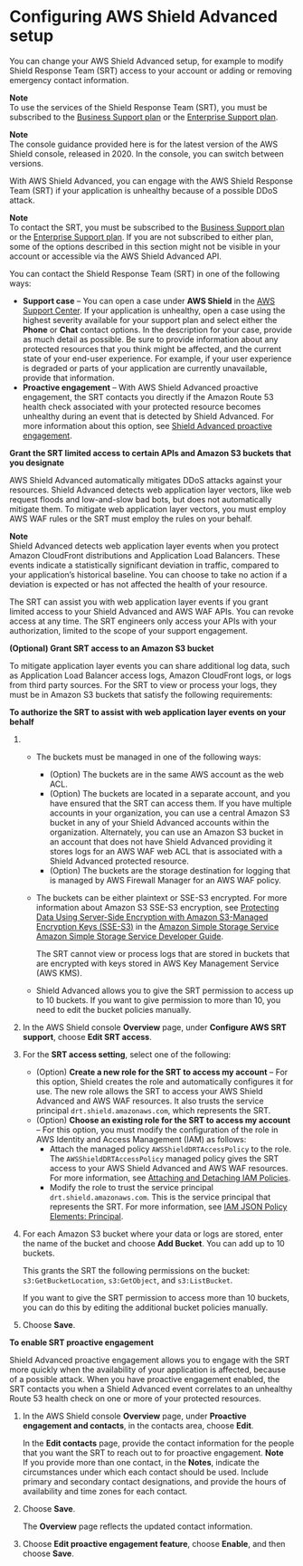 # Configuring AWS Shield Advanced setup<a name="ddos-edit-drt"></a>

You can change your AWS Shield Advanced setup, for example to modify Shield Response Team \(SRT\) access to your account or adding or removing emergency contact information\.

**Note**  
To use the services of the Shield Response Team \(SRT\), you must be subscribed to the [Business Support plan](https://aws.amazon.com/premiumsupport/business-support/) or the [Enterprise Support plan](https://aws.amazon.com/premiumsupport/enterprise-support/)\.

**Note**  
The console guidance provided here is for the latest version of the AWS Shield console, released in 2020\. In the console, you can switch between versions\. 

With AWS Shield Advanced, you can engage with the AWS Shield Response Team \(SRT\) if your application is unhealthy because of a possible DDoS attack\. 

**Note**  
To contact the SRT, you must be subscribed to the [Business Support plan](https://aws.amazon.com/premiumsupport/business-support/) or the [Enterprise Support plan](https://aws.amazon.com/premiumsupport/enterprise-support/)\. If you are not subscribed to either plan, some of the options described in this section might not be visible in your account or accessible via the AWS Shield Advanced API\.

You can contact the Shield Response Team \(SRT\) in one of the following ways: 
+ **Support case** – You can open a case under **AWS Shield** in the [AWS Support Center](https://docs.aws.amazon.com/awssupport/latest/user/case-management.html)\. If your application is unhealthy, open a case using the highest severity available for your support plan and select either the **Phone** or **Chat** contact options\. In the description for your case, provide as much detail as possible\. Be sure to provide information about any protected resources that you think might be affected, and the current state of your end\-user experience\. For example, if your user experience is degraded or parts of your application are currently unavailable, provide that information\. 
+ **Proactive engagement** – With AWS Shield Advanced proactive engagement, the SRT contacts you directly if the Amazon Route 53 health check associated with your protected resource becomes unhealthy during an event that is detected by Shield Advanced\. For more information about this option, see [Shield Advanced proactive engagement](ddos-overview.md#ddos-advanced-proactive-engagement)\.

**Grant the SRT limited access to certain APIs and Amazon S3 buckets that you designate**

AWS Shield Advanced automatically mitigates DDoS attacks against your resources\. Shield Advanced detects web application layer vectors, like web request floods and low\-and\-slow bad bots, but does not automatically mitigate them\. To mitigate web application layer vectors, you must employ AWS WAF rules or the SRT must employ the rules on your behalf\. 

**Note**  
Shield Advanced detects web application layer events when you protect Amazon CloudFront distributions and Application Load Balancers\. These events indicate a statistically significant deviation in traffic, compared to your application’s historical baseline\. You can choose to take no action if a deviation is expected or has not affected the health of your resource\.

The SRT can assist you with web application layer events if you grant limited access to your Shield Advanced and AWS WAF APIs\. You can revoke access at any time\. The SRT engineers only access your APIs with your authorization, limited to the scope of your support engagement\. 

**\(Optional\) Grant SRT access to an Amazon S3 bucket**

To mitigate application layer events you can share additional log data, such as Application Load Balancer access logs, Amazon CloudFront logs, or logs from third party sources\. For the SRT to view or process your logs, they must be in Amazon S3 buckets that satisfy the following requirements:

**To authorize the SRT to assist with web application layer events on your behalf**

1. 
   + The buckets must be managed in one of the following ways:
     + \(Option\) The buckets are in the same AWS account as the web ACL\. 
     + \(Option\) The buckets are located in a separate account, and you have ensured that the SRT can access them\. If you have multiple accounts in your organization, you can use a central Amazon S3 bucket in any of your Shield Advanced accounts within the organization\. Alternately, you can use an Amazon S3 bucket in an account that does not have Shield Advanced providing it stores logs for an AWS WAF web ACL that is associated with a Shield Advanced protected resource\. 
     + \(Option\) The buckets are the storage destination for logging that is managed by AWS Firewall Manager for an AWS WAF policy\. 
   + The buckets can be either plaintext  or SSE\-S3 encrypted\. For more information about Amazon S3 SSE\-S3 encryption, see [Protecting Data Using Server\-Side Encryption with Amazon S3\-Managed Encryption Keys \(SSE\-S3\)](https://docs.aws.amazon.com/AmazonS3/latest/dev/UsingServerSideEncryption.html) in the [Amazon Simple Storage Service Amazon Simple Storage Service Developer Guide](https://docs.aws.amazon.com/AmazonS3/latest/dev/Welcome.html)\.

     The SRT cannot view or process logs that are stored in buckets that are encrypted with keys stored in AWS Key Management Service \(AWS KMS\)\. 
   + Shield Advanced allows you to give the SRT permission to access up to 10 buckets\. If you want to give permission to more than 10, you need to edit the bucket policies manually\.

1. In the AWS Shield console **Overview** page, under **Configure AWS SRT support**, choose **Edit SRT access**\.

1. For the **SRT access setting**, select one of the following: 
   + \(Option\) **Create a new role for the SRT to access my account** – For this option, Shield creates the role and automatically configures it for use\. The new role allows the SRT to access your AWS Shield Advanced and AWS WAF resources\. It also trusts the service principal `drt.shield.amazonaws.com`, which represents the SRT\.
   + \(Option\)  **Choose an existing role for the SRT to access my account** – For this option, you must modify the configuration of the role in AWS Identity and Access Management \(IAM\) as follows: 
     + Attach the managed policy `AWSShieldDRTAccessPolicy` to the role\. The `AWSShieldDRTAccessPolicy` managed policy gives the SRT access to your AWS Shield Advanced and AWS WAF resources\. For more information, see [Attaching and Detaching IAM Policies](https://docs.aws.amazon.com/IAM/latest/UserGuide/access_policies_manage-attach-detach.html)\. 
     + Modify the role to trust the service principal `drt.shield.amazonaws.com`\. This is the service principal that represents the SRT\. For more information, see [IAM JSON Policy Elements: Principal](https://docs.aws.amazon.com/IAM/latest/UserGuide/reference_policies_elements_principal.html)\. 

1. For each Amazon S3 bucket where your data or logs are stored, enter the name of the bucket and choose **Add Bucket**\. You can add up to 10 buckets\.

   This grants the SRT the following permissions on the bucket: `s3:GetBucketLocation`, `s3:GetObject`, and `s3:ListBucket`\.

   If you want to give the SRT permission to access more than 10 buckets, you can do this by editing the additional bucket policies manually\.

1. Choose **Save**\.

**To enable SRT proactive engagement**

Shield Advanced proactive engagement allows you to engage with the SRT more quickly when the availability of your application is affected, because of a possible attack\. When you have proactive engagement enabled, the SRT contacts you when a Shield Advanced event correlates to an unhealthy Route 53 health check on one or more of your protected resources\.

1. In the AWS Shield console **Overview** page, under **Proactive engagement and contacts**, in the contacts area, choose **Edit**\.

   In the **Edit contacts** page, provide the contact information for the people that you want the SRT to reach out to for proactive engagement\. 
**Note**  
If you provide more than one contact, in the **Notes**, indicate the circumstances under which each contact should be used\. Include primary and secondary contact designations, and provide the hours of availability and time zones for each contact\. 

1. Choose **Save**\.

   The **Overview** page reflects the updated contact information\.

1. Choose **Edit proactive engagement feature**, choose **Enable**, and then choose **Save**\.